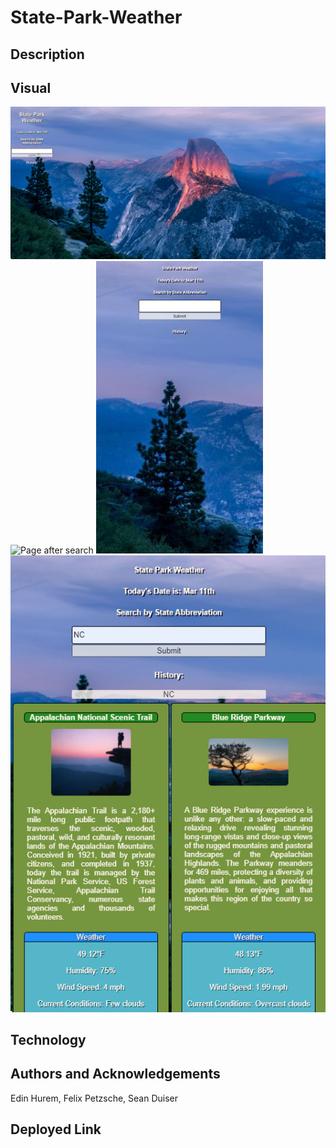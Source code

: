 # State-Park-Weather

## Description

## Visual
![Page on load](assets/State%20Park%20Weather%20(on%20load).png)
![Page after search](assets/State%20Park%20Weather%20(after%20search).png)
![Mobile page on load](assets/Screenshot_20220311-103335_Chrome.jpg)
![Mobile page after search](assets/mobile%20screenshot.png)


## Technology

## Authors and Acknowledgements
Edin Hurem, Felix Petzsche, Sean Duiser

## Deployed Link
